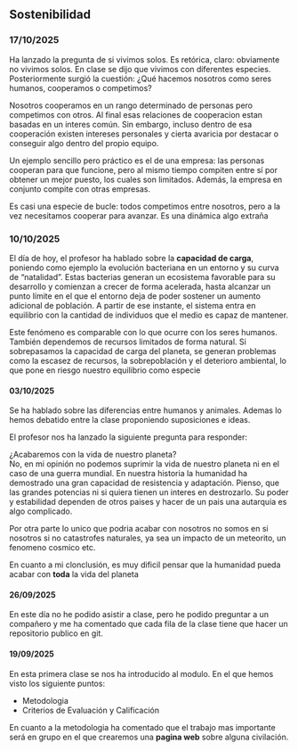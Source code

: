 ## Sostenibilidad 


### 17/10/2025

Ha lanzado la pregunta de si vivimos solos. Es retórica, claro: obviamente no vivimos solos. En clase se dijo que vivimos con diferentes especies. Posteriormente surgió la cuestión: ¿Qué hacemos nosotros como seres humanos, cooperamos o competimos?

Nosotros cooperamos en un rango determinado de personas pero competimos con otros. Al final esas relaciones de cooperacion estan basadas en un interes común. Sin embargo, incluso dentro de esa cooperación existen intereses personales y cierta avaricia por destacar o conseguir algo dentro del propio equipo. 

Un ejemplo sencillo pero práctico es el de una empresa: las personas cooperan para que funcione, pero al mismo tiempo compiten entre sí por obtener un mejor puesto, los cuales son limitados. Además, la empresa en conjunto compite con otras empresas.

Es casi una especie de bucle: todos competimos entre nosotros, pero a la vez necesitamos cooperar para avanzar. Es una dinámica algo extraña
### 10/10/2025

El día de hoy, el profesor ha hablado sobre la **capacidad de carga**, poniendo como ejemplo la evolución bacteriana en un entorno y su curva de “natalidad”. Estas bacterias generan un ecosistema favorable para su desarrollo y comienzan a crecer de forma acelerada, hasta alcanzar un punto límite en el que el entorno deja de poder sostener un aumento adicional de población. A partir de ese instante, el sistema entra en equilibrio con la cantidad de individuos que el medio es capaz de mantener.

Este fenómeno es comparable con lo que ocurre con los seres humanos. También dependemos de recursos limitados de forma natural. Si sobrepasamos la capacidad de carga del planeta, se generan problemas como la escasez de recursos, la sobrepoblación y el deterioro ambiental, lo que pone en riesgo nuestro equilibrio como especie


#### 03/10/2025

Se ha hablado sobre las diferencias entre humanos y animales. Ademas lo hemos debatido entre la clase proponiendo suposiciones e ideas.

El profesor nos ha lanzado la siguiente pregunta para responder: 

¿Acabaremos con la vida de nuestro planeta?  
No, en mi opinión no podemos suprimir la vida de nuestro planeta ni en el caso de una guerra mundial. En nuestra historia la humanidad ha demostrado una gran capacidad de resistencia y adaptación. Pienso, que las grandes potencias ni si quiera tienen un interes en destrozarlo. Su poder y estabilidad dependen de otros paises y hacer de un pais una autarquia es algo complicado. 

Por otra parte lo unico que podria acabar con nosotros no somos en si nosotros si no catastrofes naturales, ya sea un impacto de un meteorito, un fenomeno cosmico etc. 

En cuanto a mi clonclusión, es muy dificil pensar que la humanidad pueda acabar con **toda** la vida del planeta

#### 26/09/2025

En este día no he podido asistir a clase, pero he podido preguntar a un compañero y me ha comentado que cada fila de la clase tiene que hacer un repositorio publico en git. 


#### 19/09/2025 

En esta primera clase se nos ha introducido al modulo. 
En el que hemos visto los siguiente puntos:

* Metodologia
* Criterios de Evaluación y Calificación

En cuanto a la metodologia ha comentado que el trabajo mas importante será en grupo en el que crearemos una **pagina web** sobre alguna civilación. 





